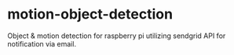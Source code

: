 # motion-object-detection
Object &amp; motion detection for raspberry pi utilizing sendgrid API for notification via email.
